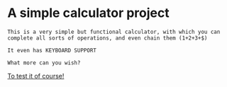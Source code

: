 # A simple calculator project

    This is a very simple but functional calculator, with which you can complete all sorts of operations, and even chain them (1+2+3+$) 
    
    It even has KEYBOARD SUPPORT

    What more can you wish?
[To test it of course!](https://andrazverdnik.github.io/calculator/)
